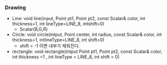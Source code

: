 ### Drawing

* Line: void line(input, Point pt1, Point pt2, const Scalar& color, int thickness=1, int lineType=LINE_8, intshift=0)
  * Scalar(B,G,R)
* Circle: void circle(intput, Point center, int radius, const Scalar& color, int thickness=1, intlineType=LINE_8, int shift=0)
  * shift = -1 이면 내부가 채워진다.
* rectangle: void rectangle(intput Point pt1, Point pt2, const Scalar& color, int thickness =1 , int lineType = LINE_8, int shift = 0)





